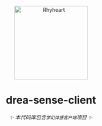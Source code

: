 <p align="center">
  <a href="https://docs.drea.cc">
    <img src="https://docs.drea.cc/logo-with-shadow.png" width="200" height="200" alt="Rhyheart">
  </a>
</p>

<div align="center">

  # drea-sense-client

  _✨ 本代码库包含`梦幻体感客户端`项目 ✨_

</div>